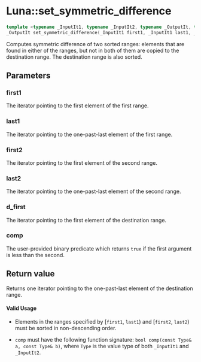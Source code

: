 # Luna::set_symmetric_difference

```c++
template <typename _InputIt1, typename _InputIt2, typename _OutputIt, typename _Compare>
_OutputIt set_symmetric_difference(_InputIt1 first1, _InputIt1 last1, _InputIt2 first2, _InputIt2 last2, _OutputIt d_first, _Compare comp)
```

Computes symmetric difference of two sorted ranges: elements that are found in either of the ranges, but not in both of them are copied to the destination range. The destination range is also sorted. 



## Parameters
### first1
The iterator pointing to the first element of the first range. 

### last1
The iterator pointing to the one-past-last element of the first range. 

### first2
The iterator pointing to the first element of the second range. 

### last2
The iterator pointing to the one-past-last element of the second range. 

### d_first
The iterator pointing to the first element of the destination range. 

### comp
The user-provided binary predicate which returns `​true` if the first argument is less than the second. 

## Return value
Returns one iterator pointing to the one-past-last element of the destination range. 

#### Valid Usage
* Elements in the ranges specified by [`first1`, `last1`) and [`first2`, `last2`) must be sorted in non-descending order.

* `comp` must have the following function signature: `bool comp(const Type& a, const Type& b)`, where `Type` is the value type of both `_InputIt1` and `_InputIt2`. 

